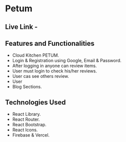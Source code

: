 # Petum

## Live Link - 

## Features and Functionalities
- Cloud Kitchen PETUM.
- Login & Registration using Google, Email & Password.
- After logging in anyone can review items. 
- User must login to check his/her reviews.
- User cas see others review.
- User
- Blog Sections.


## Technologies Used 
- React Library.
- React Router.
- React Bootstrap.
- React Icons.
- Firebase & Vercel.

